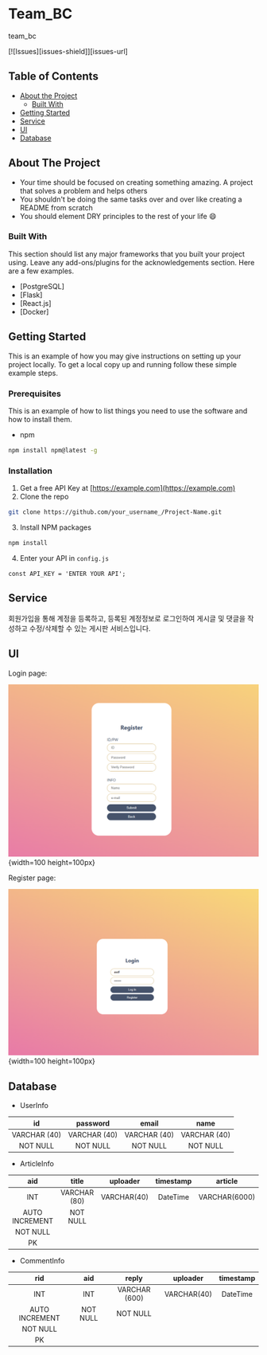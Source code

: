 # Team_BC

team_bc

<!-- PROJECT SHIELDS -->
<!--
*** I'm using markdown "reference style" links for readability.
*** Reference links are enclosed in brackets [ ] instead of parentheses ( ).
*** See the bottom of this document for the declaration of the reference variables
*** for contributors-url, forks-url, etc. This is an optional, concise syntax you may use.
*** https://www.markdownguide.org/basic-syntax/#reference-style-links
-->

[![Issues][issues-shield]][issues-url]


<!-- TABLE OF CONTENTS -->
## Table of Contents

* [About the Project](#about-the-project)
  * [Built With](#built-with)
* [Getting Started](#getting-started)
* [Service](#service)
* [UI](#ui)
* [Database](#database)


<!-- ABOUT THE PROJECT -->
## About The Project

* Your time should be focused on creating something amazing. A project that solves a problem and helps others
* You shouldn't be doing the same tasks over and over like creating a README from scratch
* You should element DRY principles to the rest of your life :smile:

### Built With
This section should list any major frameworks that you built your project using. Leave any add-ons/plugins for the acknowledgements section. Here are a few examples.

* [PostgreSQL]
* [Flask]
* [React.js]
* [Docker]



<!-- GETTING STARTED -->
## Getting Started

This is an example of how you may give instructions on setting up your project locally.
To get a local copy up and running follow these simple example steps.

### Prerequisites

This is an example of how to list things you need to use the software and how to install them.
* npm
```sh
npm install npm@latest -g
```

### Installation

1. Get a free API Key at [https://example.com](https://example.com)
2. Clone the repo
```sh
git clone https://github.com/your_username_/Project-Name.git
```
3. Install NPM packages
```sh
npm install
```
4. Enter your API in `config.js`
```JS
const API_KEY = 'ENTER YOUR API';
```


<!-- SERVICE -->
## Service

회원가입을 통해 계정을 등록하고, 등록된 계정정보로 로그인하여 게시글 및 댓글을 작성하고 수정/삭제할 수 있는 게시판 서비스입니다. 


<!-- UI -->
## UI

Login page:

![alt text](img/UI_login.png "Title Text"){width=100 height=100px}

Register page:

![alt text](img/UI_register.png "Title Text"){width=100 height=100px}

<!-- DATABASE -->
## Database

* UserInfo

| id | password | email | name |
| :---: | :---: | :---: | :---: |
| VARCHAR (40) | VARCHAR (40) | VARCHAR (40) | VARCHAR (40) |
| NOT NULL | NOT NULL | NOT NULL | NOT NULL |

* ArticleInfo

| aid | title | uploader | timestamp | article |
| :---: | :---: | :---: | :---: | :---: |
| INT | VARCHAR (80) | VARCHAR(40) | DateTime | VARCHAR(6000) |
| AUTO INCREMENT | NOT NULL |
| NOT NULL |
| PK | 

* CommentInfo

| rid | aid | reply | uploader | timestamp |
| :---: | :---: | :---: | :---: | :---: |
| INT | INT | VARCHAR (600) | VARCHAR(40) | DateTime |
| AUTO INCREMENT | NOT NULL | NOT NULL |
| NOT NULL |
| PK | 



